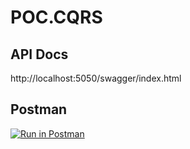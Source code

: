 # POC.CQRS

## API Docs 
http://localhost:5050/swagger/index.html

## Postman
[![Run in Postman](https://run.pstmn.io/button.svg)](https://app.getpostman.com/run-collection/2f4b73fd636d2d9e0cb2)

